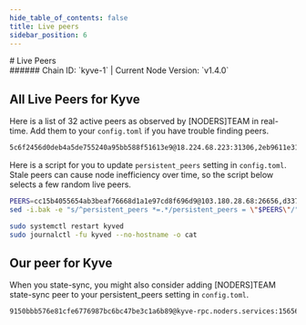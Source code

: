 ```yaml
---
hide_table_of_contents: false
title: Live peers
sidebar_position: 6
---
```


<div class="h1-with-icon icon-kyve">
# Live Peers
</div>
###### Chain ID: `kyve-1` | Current Node Version: `v1.4.0`

## All Live Peers for Kyve
Here is a list of 32 active peers as observed by [NODERS]TEAM in real-time. Add them to your `config.toml` if you have trouble finding peers.

```bash
5c6f2456d0deb4a5de755240a95bb588f51613e9@18.224.68.223:31306,2eb9611e3127067f90745cb28903dfe2ef663805@167.71.202.255:26210,60f3420269c4c3f369e468b4e7bf147dd9376734@65.108.71.92:49656,b478f11e4459143a1e9a296dc0c9c9751d25e765@15.204.199.71:26656,0f465256aacb6fc7e8bb39a99351a60cc32a0af0@165.22.85.89:26210,49b57d57ecdff3aa62791565f09b05f9a0b2acc9@167.99.141.216:26656,42cb3ae7c2ecf81964ebac1b2081397d24b79df4@65.108.238.102:11056,a66256c1eafabdd7ce0df8688c0e526a562900ba@167.235.177.226:25656,0bfd15bfd8dc7ac8b2e53b59f87ae1e5ebd22301@164.90.196.95:26210,874175afbe613a80fdda7e56d3e55a6ba1365def@65.108.232.181:26656,59fcea08fe65920f39055b31b4bab5d5d0d9c126@211.219.19.72:36656,bb3712bbf2c07a3642690712cba3c46ea96f3c22@176.9.92.135:60956,b507395f62f3acede750a23a780957de58b26ea6@134.122.14.188:26210,abd78598669172e674b5fa93be48c8bde6361c5e@146.59.85.223:11056,b322a6897466c2cdcd2730ac8a410e8e474bc42f@178.162.166.24:45656,616c13b4bdec56d308dce99f8453d0522029956d@202.61.243.159:26656,22ad629016c8cbaf9195240af6f7f8a857957156@144.76.63.67:26209,68be3bd1182e4a2039d3f4c2a9a63ddee79bc734@65.108.200.61:11124,fbbc84dd1720dc0a655c23b857cde367feeaaa3e@146.59.69.211:20016,d33779a4b30ee01d0b5c2a903351af54605cda42@194.140.197.61:26656,2d3b8fa61527f272f811fdaa7fbf72a414394351@104.196.101.86:26656,070f29ebea01663418de0f2d50445951d75f5969@161.97.64.178:25656,8b1fc21a45545a4e7fcfec0f706fa1f0aee830dc@65.108.39.140:11056,66a74237244c225dfb52f673c65525f67b383213@136.243.36.60:11056,cc15b4055654ab3beaf76668d1a1e97cd8f696d9@103.180.28.68:26656,39978974ed6d88b9afa8c7ff2b8224bd731a9bdc@79.143.188.106:26656,1b1417ec10e70c9add1c710f91e90698da32dda9@135.181.145.190:26656,a62ac612362d0fbf0b390136d6be6f83dbbb2410@178.23.126.82:31305,4899b6be23b97ff0609bad11125654e2dab5ba9c@18.196.127.224:26656,38c06caf92af26d3d6943ff60fecaab7355aa6f1@65.108.232.180:11056,3bb0cb5f1772b416de1b8eef3382fd2848cfa133@18.181.186.156:26656,4a4f9cebb22a92cdc5b5a2d5239bab6166cb9943@185.144.99.32:26656
```

Here is a script for you to update `persistent_peers` setting in `config.toml`. Stale peers can cause node inefficiency over time, so the script below selects a few random live peers.

```bash
PEERS=cc15b4055654ab3beaf76668d1a1e97cd8f696d9@103.180.28.68:26656,d33779a4b30ee01d0b5c2a903351af54605cda42@194.140.197.61:26656,b507395f62f3acede750a23a780957de58b26ea6@134.122.14.188:26210,a62ac612362d0fbf0b390136d6be6f83dbbb2410@178.23.126.82:31305,b322a6897466c2cdcd2730ac8a410e8e474bc42f@178.162.166.24:45656
sed -i.bak -e "s/^persistent_peers *=.*/persistent_peers = \"$PEERS\"/" ~/.kyve/config/config.toml

sudo systemctl restart kyved
sudo journalctl -fu kyved --no-hostname -o cat
```

## Our peer for Kyve
When you state-sync, you might also consider adding [NODERS]TEAM state-sync peer to your persistent_peers setting in `config.toml`.

```bash
9150bbb576e81cfe6776987bc6bc47be3c1a6b89@kyve-rpc.noders.services:15656
```
